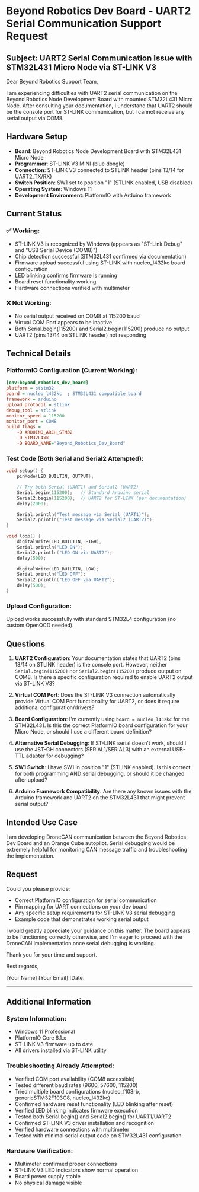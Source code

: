 # Beyond Robotics Dev Board - UART2 Serial Communication Support Request

## Subject: UART2 Serial Communication Issue with STM32L431 Micro Node via ST-LINK V3

Dear Beyond Robotics Support Team,

I am experiencing difficulties with UART2 serial communication on the Beyond Robotics Node Development Board with mounted STM32L431 Micro Node. After consulting your documentation, I understand that UART2 should be the console port for ST-LINK communication, but I cannot receive any serial output via COM8.

## Hardware Setup

- **Board**: Beyond Robotics Node Development Board with STM32L431 Micro Node
- **Programmer**: ST-LINK V3 MINI (blue dongle)
- **Connection**: ST-LINK V3 connected to STLINK header (pins 13/14 for UART2_TX/RX)
- **Switch Position**: SW1 set to position "1" (STLINK enabled, USB disabled)
- **Operating System**: Windows 11
- **Development Environment**: PlatformIO with Arduino framework

## Current Status

### ✅ Working:
- ST-LINK V3 is recognized by Windows (appears as "ST-Link Debug" and "USB Serial Device (COM8)")
- Chip detection successful (STM32L431 confirmed via documentation)
- Firmware upload successful using ST-LINK with nucleo_l432kc board configuration
- LED blinking confirms firmware is running
- Board reset functionality working
- Hardware connections verified with multimeter

### ❌ Not Working:
- No serial output received on COM8 at 115200 baud
- Virtual COM Port appears to be inactive
- Both Serial.begin(115200) and Serial2.begin(115200) produce no output
- UART2 (pins 13/14 on STLINK header) not responding

## Technical Details

### PlatformIO Configuration (Current Working):
```ini
[env:beyond_robotics_dev_board]
platform = ststm32
board = nucleo_l432kc  ; STM32L431 compatible board
framework = arduino
upload_protocol = stlink
debug_tool = stlink
monitor_speed = 115200
monitor_port = COM8
build_flags =
    -D ARDUINO_ARCH_STM32
    -D STM32L4xx
    -D BOARD_NAME="Beyond_Robotics_Dev_Board"
```

### Test Code (Both Serial and Serial2 Attempted):
```cpp
void setup() {
    pinMode(LED_BUILTIN, OUTPUT);

    // Try both Serial (UART1) and Serial2 (UART2)
    Serial.begin(115200);   // Standard Arduino serial
    Serial2.begin(115200);  // UART2 for ST-LINK (per documentation)
    delay(2000);

    Serial.println("Test message via Serial (UART1)");
    Serial2.println("Test message via Serial2 (UART2)");
}

void loop() {
    digitalWrite(LED_BUILTIN, HIGH);
    Serial.println("LED ON");
    Serial2.println("LED ON via UART2");
    delay(500);

    digitalWrite(LED_BUILTIN, LOW);
    Serial.println("LED OFF");
    Serial2.println("LED OFF via UART2");
    delay(500);
}
```

### Upload Configuration:
Upload works successfully with standard STM32L4 configuration (no custom OpenOCD needed).

## Questions

1. **UART2 Configuration**: Your documentation states that UART2 (pins 13/14 on STLINK header) is the console port. However, neither `Serial.begin(115200)` nor `Serial2.begin(115200)` produce output on COM8. Is there a specific configuration required to enable UART2 output via ST-LINK V3?

2. **Virtual COM Port**: Does the ST-LINK V3 connection automatically provide Virtual COM Port functionality for UART2, or does it require additional configuration/drivers?

3. **Board Configuration**: I'm currently using `board = nucleo_l432kc` for the STM32L431. Is this the correct PlatformIO board configuration for your Micro Node, or should I use a different board definition?

4. **Alternative Serial Debugging**: If ST-LINK serial doesn't work, should I use the JST-GH connectors (SERIAL1/SERIAL3) with an external USB-TTL adapter for debugging?

5. **SW1 Switch**: I have SW1 in position "1" (STLINK enabled). Is this correct for both programming AND serial debugging, or should it be changed after upload?

6. **Arduino Framework Compatibility**: Are there any known issues with the Arduino framework and UART2 on the STM32L431 that might prevent serial output?

## Intended Use Case

I am developing DroneCAN communication between the Beyond Robotics Dev Board and an Orange Cube autopilot. Serial debugging would be extremely helpful for monitoring CAN message traffic and troubleshooting the implementation.

## Request

Could you please provide:
- Correct PlatformIO configuration for serial communication
- Pin mapping for UART connections on your dev board
- Any specific setup requirements for ST-LINK V3 serial debugging
- Example code that demonstrates working serial output

I would greatly appreciate your guidance on this matter. The board appears to be functioning correctly otherwise, and I'm eager to proceed with the DroneCAN implementation once serial debugging is working.

Thank you for your time and support.

Best regards,

[Your Name]
[Your Email]
[Date]

---

## Additional Information

### System Information:
- Windows 11 Professional
- PlatformIO Core 6.1.x
- ST-LINK V3 firmware up to date
- All drivers installed via ST-LINK utility

### Troubleshooting Already Attempted:
- Verified COM port availability (COM8 accessible)
- Tested different baud rates (9600, 57600, 115200)
- Tried multiple board configurations (nucleo_f103rb, genericSTM32F103C8, nucleo_l432kc)
- Confirmed hardware reset functionality (LED blinking after reset)
- Verified LED blinking indicates firmware execution
- Tested both Serial.begin() and Serial2.begin() for UART1/UART2
- Confirmed ST-LINK V3 driver installation and recognition
- Verified hardware connections with multimeter
- Tested with minimal serial output code on STM32L431 configuration

### Hardware Verification:
- Multimeter confirmed proper connections
- ST-LINK V3 LED indicators show normal operation
- Board power supply stable
- No physical damage visible
